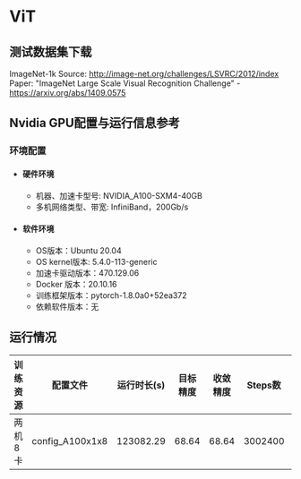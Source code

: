 # ViT

## 测试数据集下载

ImageNet-1k
Source: <http://image-net.org/challenges/LSVRC/2012/index>
Paper: "ImageNet Large Scale Visual Recognition Challenge" - <https://arxiv.org/abs/1409.0575>

## Nvidia GPU配置与运行信息参考

### 环境配置

- #### 硬件环境

  - 机器、加速卡型号: NVIDIA_A100-SXM4-40GB
  - 多机网络类型、带宽: InfiniBand，200Gb/s

- #### 软件环境

  - OS版本：Ubuntu 20.04
  - OS kernel版本: 5.4.0-113-generic
  - 加速卡驱动版本：470.129.06
  - Docker 版本：20.10.16
  - 训练框架版本：pytorch-1.8.0a0+52ea372
  - 依赖软件版本：无

## 运行情况

| 训练资源 | 配置文件        | 运行时长(s) | 目标精度 | 收敛精度 | Steps数 | 性能（samples/s) |
| -------- | --------------- | ----------- | -------- | -------- | ------- | ----------------         |
| 两机8卡  | config_A100x1x8 | 123082.29     | 68.64      | 68.64   | 3002400     | 3123.07            |

